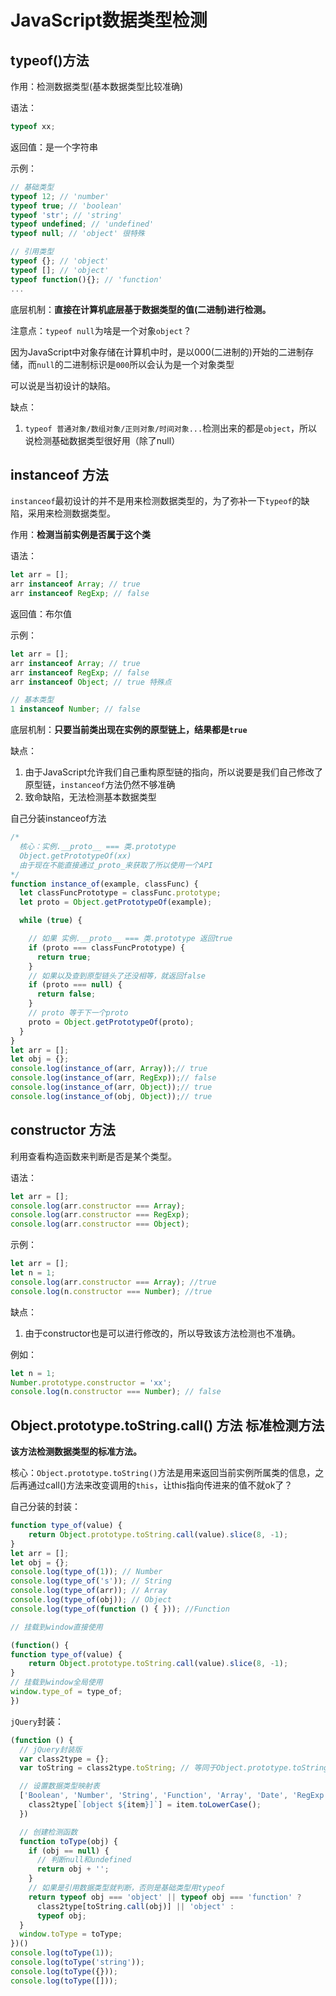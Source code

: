 # JavaScript数据类型检测

## typeof()方法

作用：检测数据类型(基本数据类型比较准确)

语法：

```js
typeof xx;
```

返回值：是一个字符串

示例：

```js
// 基础类型
typeof 12; // 'number'
typeof true; // 'boolean'
typeof 'str'; // 'string'
typeof undefined; // 'undefined'
typeof null; // 'object' 很特殊

// 引用类型
typeof {}; // 'object'
typeof []; // 'object'
typeof function(){}; // 'function'
...
```

底层机制：**直接在计算机底层基于数据类型的值(二进制)进行检测。**

注意点：`typeof null`为啥是一个对象`object`？

因为JavaScript中对象存储在计算机中时，是以000(二进制的)开始的二进制存储，而`null`的二进制标识是`000`所以会认为是一个对象类型

可以说是当初设计的缺陷。

缺点：

1. `typeof 普通对象/数组对象/正则对象/时间对象...`检测出来的都是`object`，所以说检测基础数据类型很好用（除了null）



## instanceof 方法

`instanceof`最初设计的并不是用来检测数据类型的，为了弥补一下`typeof`的缺陷，采用来检测数据类型。

作用：**检测当前实例是否属于这个类**

语法：

```js
let arr = [];
arr instanceof Array; // true
arr instanceof RegExp; // false
```

返回值：布尔值

示例：

```js
let arr = [];
arr instanceof Array; // true
arr instanceof RegExp; // false
arr instanceof Object; // true 特殊点

// 基本类型
1 instanceof Number; // false
```

底层机制：**只要当前类出现在实例的原型链上，结果都是`true`**

缺点：

1. 由于JavaScript允许我们自己重构原型链的指向，所以说要是我们自己修改了原型链，`instanceof`方法仍然不够准确
2. 致命缺陷，无法检测基本数据类型



自己分装instanceof方法

```js
/*
  核心：实例.__proto__ === 类.prototype
  Object.getPrototypeOf(xx)
  由于现在不能直接通过_proto_来获取了所以使用一个API
*/
function instance_of(example, classFunc) {
  let classFuncPrototype = classFunc.prototype;
  let proto = Object.getPrototypeOf(example);

  while (true) {

    // 如果 实例.__proto__ === 类.prototype 返回true
    if (proto === classFuncPrototype) {
      return true;
    }
    // 如果以及查到原型链头了还没相等，就返回false
    if (proto === null) {
      return false;
    }
    // proto 等于下一个proto
    proto = Object.getPrototypeOf(proto);
  }
}
let arr = [];
let obj = {};
console.log(instance_of(arr, Array));// true
console.log(instance_of(arr, RegExp));// false
console.log(instance_of(arr, Object));// true
console.log(instance_of(obj, Object));// true
```



## constructor 方法

利用查看构造函数来判断是否是某个类型。

语法：

```js
let arr = [];
console.log(arr.constructor === Array);
console.log(arr.constructor === RegExp);
console.log(arr.constructor === Object);
```

示例：

```js
let arr = [];
let n = 1;
console.log(arr.constructor === Array); //true
console.log(n.constructor === Number); //true
```



缺点：

1. 由于constructor也是可以进行修改的，所以导致该方法检测也不准确。

例如：

```js
let n = 1;
Number.prototype.constructor = 'xx';
console.log(n.constructor === Number); // false
```



## Object.prototype.toString.call() 方法 标准检测方法

**该方法检测数据类型的标准方法。**

核心：`Object.prototype.toString()`方法是用来返回当前实例所属类的信息，之后再通过call()方法来改变调用的`this`，让this指向传进来的值不就ok了？

自己分装的封装：

```js
function type_of(value) {
    return Object.prototype.toString.call(value).slice(8, -1);
}
let arr = [];
let obj = {};
console.log(type_of(1)); // Number
console.log(type_of('s')); // String
console.log(type_of(arr)); // Array
console.log(type_of(obj)); // Object
console.log(type_of(function () { })); //Function

// 挂载到window直接使用

(function() {
function type_of(value) {
    return Object.prototype.toString.call(value).slice(8, -1);
}
// 挂载到window全局使用
window.type_of = type_of;
})
```



`jQuery`封装：

```js
(function () {
  // jQuery封装版
  var class2type = {};
  var toString = class2type.toString; // 等同于Object.prototype.toString

  // 设置数据类型映射表
  ['Boolean', 'Number', 'String', 'Function', 'Array', 'Date', 'RegExp', 'Object', 'Symbol', 'Error'].forEach((item) => {
    class2type[`[object ${item}]`] = item.toLowerCase();
  })

  // 创建检测函数
  function toType(obj) {
    if (obj == null) {
      // 判断null和undefined
      return obj + '';
    }
    // 如果是引用数据类型就判断，否则是基础类型用typeof
    return typeof obj === 'object' || typeof obj === 'function' ?
      class2type[toString.call(obj)] || 'object' :
      typeof obj;
  }
  window.toType = toType;
})()
console.log(toType(1));
console.log(toType('string'));
console.log(toType({}));
console.log(toType([]));
```

